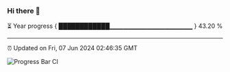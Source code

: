 ### Hi there 👋

⏳ Year progress { ████████████▁▁▁▁▁▁▁▁▁▁▁▁▁▁▁▁▁▁ } 43.20 %

---

⏰ Updated on Fri, 07 Jun 2024 02:46:35 GMT

![Progress Bar CI](https://github.com/IshwaranRudhara/GIT-ACTION/workflows/Progress%20Bar%20CI/badge.svg)
